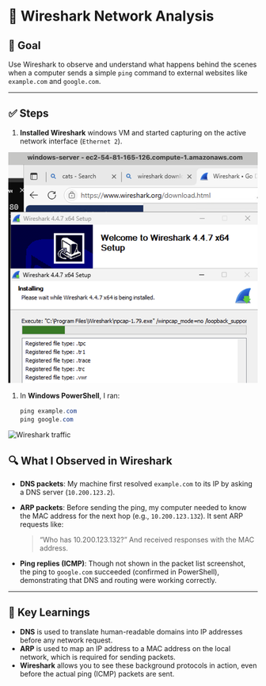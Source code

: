 # 🧪 Wireshark Network Analysis 

## 🎯 Goal
Use Wireshark to observe and understand what happens behind the scenes when a computer sends a simple `ping` command to external websites like `example.com` and `google.com`.

---

## ✅ Steps

1. **Installed Wireshark** windows VM and started capturing on the active network interface (`Ethernet 2`).
   
![Install Wireshart](./assets/Screenshot%202025-06-23%20at%2016.29.27.png)

1. In **Windows PowerShell**, I ran:
   ```powershell
   ping example.com
   ping google.com
    ```

![Wireshark traffic](./assets/Screenshot%202025-06-28%20at%2012.00.48.png)


## 🔍 What I Observed in Wireshark

* **DNS packets**:
  My machine first resolved `example.com` to its IP by asking a DNS server (`10.200.123.2`).

* **ARP packets**:
  Before sending the ping, my computer needed to know the MAC address for the next hop (e.g., `10.200.123.132`). It sent ARP requests like:

  > “Who has 10.200.123.132?”
  > And received responses with the MAC address.

* **Ping replies (ICMP)**:
  Though not shown in the packet list screenshot, the ping to `google.com` succeeded (confirmed in PowerShell), demonstrating that DNS and routing were working correctly.

---

## 🧠 Key Learnings

* **DNS** is used to translate human-readable domains into IP addresses before any network request.
* **ARP** is used to map an IP address to a MAC address on the local network, which is required for sending packets.
* **Wireshark** allows you to see these background protocols in action, even before the actual ping (ICMP) packets are sent.


